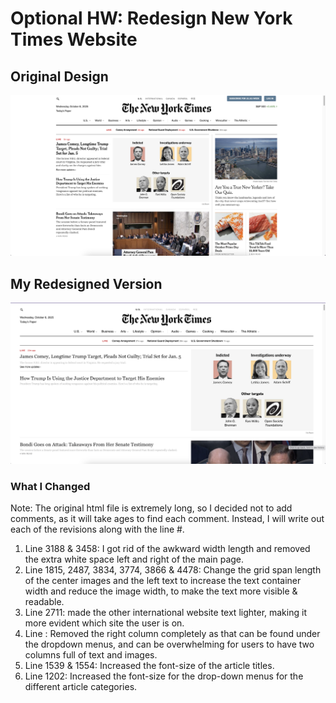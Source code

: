 # Optional HW: Redesign New York Times Website

## Original Design

![screenshot of original New York Times website](/week_01_optional_hw/original_NYT.png)

## My Redesigned Version

![screenshot of original New York Times website](/week_01_optional_hw/revised.png)

### What I Changed

Note: The original html file is extremely long, so I decided not to add comments, as it will take ages to find each comment. Instead, I will write out each of the revisions along with the line #.

1. Line 3188 & 3458: I got rid of the awkward width length and removed the extra white space left and right of the main page.
2. Line 1815, 2487, 3834, 3774, 3866 & 4478: Change the grid span length of the center images and the left text to increase the text container width and reduce the image width, to make the text more visible & readable.
3. Line 2711: made the other international website text lighter, making it more evident which site the user is on.
4. Line : Removed the right column completely as that can be found under the dropdown menus, and can be overwhelming for users to have two columns full of text and images.
5. Line 1539 & 1554: Increased the font-size of the article titles.
6. Line 1202: Increased the font-size for the drop-down menus for the different article categories.
